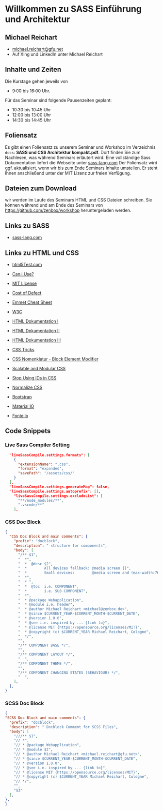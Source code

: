 # Willkommen zu SASS Einführung und Architektur

## Michael Reichart

- michael.reichart@gfu.net
- Auf Xing und LinkedIn unter Michael Reichart

## Inhalte und Zeiten

Die Kurstage gehen jeweils von

- 9:00 bis 16:00 Uhr.

Für das Seminar sind folgende Pausenzeiten geplant:

- 10:30 bis 10:45 Uhr
- 12:00 bis 13:00 Uhr
- 14:30 bis 14:45 Uhr

## Foliensatz

Es gibt einen Foliensatz zu unserem Seminar und Workshop im Verzeichnis `docs`: **SASS und CSS Architektur kompakt.pdf**. Dort finden Sie zum Nachlesen, was während Seminars erläutert wird. Eine vollständige Sass Dokumentation liefert die Webseite unter [sass-lang.com](https://sass-lang.com/) Der Foliensatz wird ggf. aktualisiert, wenn wir bis zum Ende Seminars Inhalte umstellen. Er steht Ihnen anschließend unter der MIT Lizenz zur freien Verfügung.

## Dateien zum Download

wir werden im Laufe des Seminars HTML und CSS Dateien schreiben. Sie können während und am Ende des Seminars von https://github.com/zenbox/workshop heruntergeladen werden.

## Links zu SASS

- [sass-lang.com](https://sass-lang.com/)

## Links zu HTML und CSS

- [html5Test.com](http://html5test.com/index.html)
- [Can i Use?](https://caniuse.com/)
- [MIT License](https://opensource.org/licenses/MIT)
- [Cost of Defect](http://thklein.com/de_DE/cost-of-defect/)
- [Emmet Cheat Sheet](https://docs.emmet.io/cheat-sheet/)

- [W3C](https://www.w3.org/TR/)
- [HTML Dokumentation I](https://www.w3schools.com/)
- [HTML Dokumentation II](https://wiki.selfhtml.org/)
- [HTML Dokumentation III](http://html5doctor.com/)

- [CSS Tricks](https://css-tricks.com/)
- [CSS Nomenklatur - Block Element Modifier](http://getbem.com/introduction/)
- [Scalable and Modular CSS](http://smacss.com/)
- [Stop Using IDs in CSS](https://medium.com/@zenbox/stop-using-ids-in-css-e79a860838c6)
- [Normalize CSS](https://necolas.github.io/)
- [Bootstrap](https://getbootstrap.com/)
- [Material IO](https://material.io/)
- [Fontello](https://fontello.com/)

## Code Snippets

### Live Sass Compiler Setting

```JSON
  "liveSassCompile.settings.formats": [
    {
      "extensionName": ".css",
      "format": "expanded",
      "savePath": "/assets/css/"
    }
  ],
  "liveSassCompile.settings.generateMap": false,
  "liveSassCompile.settings.autoprefix": [],
    "liveSassCompile.settings.excludeList": [
      "**/node_modules/**",
      ".vscode/**"
    ],
```

### CSS Doc Block

```JSON
{
  "CSS Doc Block and main comments": {
    "prefix": "docblock",
    "description": " structure for components",
    "body": [
      "/** $1",
      "  *",
      "  *  @desc $2",
      "  *        All devices fallback: @media screen {}",
      "  *        Small devices:        @media screen and (max-width:768px) {}",
      "  *",
      "  * ",
      "  *  @toc  i.e. COMPONENT",
      "  *        i.e. SUB COMPONENT",
      "  *",
      "  * @package Webapplication",
      "  * @module i.e. header",
      "  * @author Michael Reichart <michael@zenbox.de>",
      "  * @since $CURRENT_YEAR-$CURRENT_MONTH-$CURRENT_DATE",
      "  * @version 1.0.0",
      "  * @see i.e. inspired by ... {link to}",
      "  * @license MIT {https://opensource.org/licenses/MIT}",
      "  * @copyright (c) $CURRENT_YEAR Michael Reichart, Cologne",
      "  */",
      "",
      "/** COMPONENT BASE */",
      "",
      "/** COMPONENT LAYOUT */",
      "  ",
      "/** COMPONENT THEME */",
      "",
      "/** COMPONENT CHANGING STATES (BEHAVIOUR) */",
      "  ",
    ],
  },
}
```

### SCSS Doc Block

```JSON
{
"SCSS Doc Block and main comments": {
  "prefix": "docblock",
  "description": " Docblock Comment for SCSS Files",
  "body": [
    "///** $1",
    "// *",
    "// * @package Webapplication",
    "// * @module $2",
    "// * @author Michael Reichart <michael.reichart@gfu.net>",
    "// * @since $CURRENT_YEAR-$CURRENT_MONTH-$CURRENT_DATE",
    "// * @version 1.0.0",
    "// * @see i.e. inspired by ... {link to}",
    "// * @license MIT {https://opensource.org/licenses/MIT}",
    "// * @copyright (c) $CURRENT_YEAR Michael Reichart, Cologne",
    "// */",
    "",
    "$3"
  ],
},
}
```
